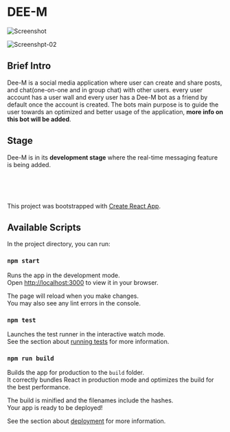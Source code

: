 # DEE-M

![Screenshot](https://firebasestorage.googleapis.com/v0/b/exclusiveideas-c9470.appspot.com/o/gitHub_pictures%2FDee-M%2FScreenshot%20from%202022-09-13%2005-15-43.png?alt=media&token=8c9fbff1-6bf1-4b41-9776-4bafd81590cc) 


![Screenshpt-02](https://firebasestorage.googleapis.com/v0/b/exclusiveideas-c9470.appspot.com/o/gitHub_pictures%2FDee-M%2FScreenshot%20from%202022-09-13%2005-16-09.png?alt=media&token=2cd1d708-4703-4d48-a36f-0db3f98438eb)

## Brief Intro
Dee-M is a social media application where user can create and share posts, and chat(one-on-one and in group chat) with other users. every user account has a user wall and every user has a Dee-M bot as a friend by default once the account is created. The bots main purpose is to guide the user towards an optimized and better usage of the application, **more info on this bot will be added**.

## Stage
Dee-M is in its **development stage** where the real-time messaging feature is being added.

<br />
<br/>
<br />

This project was bootstrapped with [Create React App](https://github.com/facebook/create-react-app).

## Available Scripts

In the project directory, you can run:

### `npm start`

Runs the app in the development mode.\
Open [http://localhost:3000](http://localhost:3000) to view it in your browser.

The page will reload when you make changes.\
You may also see any lint errors in the console.

### `npm test`

Launches the test runner in the interactive watch mode.\
See the section about [running tests](https://facebook.github.io/create-react-app/docs/running-tests) for more information.

### `npm run build`

Builds the app for production to the `build` folder.\
It correctly bundles React in production mode and optimizes the build for the best performance.

The build is minified and the filenames include the hashes.\
Your app is ready to be deployed!

See the section about [deployment](https://facebook.github.io/create-react-app/docs/deployment) for more information.
